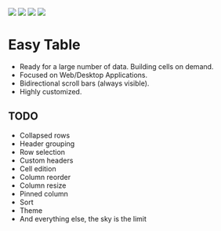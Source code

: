 [![](https://img.shields.io/pub/v/easy_table.svg)](https://pub.dev/packages/easy_table) [![](https://img.shields.io/badge/demo-try%20it%20out-blue)](https://caduandrade.github.io/easy_table_flutter_view_demo/) [![](https://img.shields.io/badge/Flutter-%E2%9D%A4-red)](https://flutter.dev/) ![](https://img.shields.io/badge/final%20version-as%20soon%20as%20possible-blue)

# Easy Table

* Ready for a large number of data. Building cells on demand.
* Focused on Web/Desktop Applications.
* Bidirectional scroll bars (always visible).
* Highly customized.

## TODO

* Collapsed rows
* Header grouping
* Row selection
* Custom headers
* Cell edition
* Column reorder
* Column resize
* Pinned column
* Sort
* Theme
* And everything else, the sky is the limit
